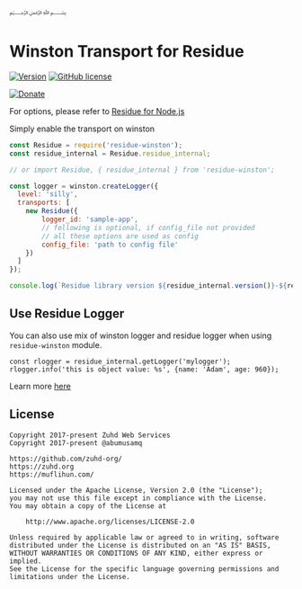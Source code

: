 ﷽

# Winston Transport for Residue

[![Version](https://img.shields.io/npm/v/residue-winston.svg)](https://www.npmjs.com/package/residue-winston)
[![GitHub license](https://img.shields.io/badge/License-Apache%202.0-blue.svg)](https://github.com/zuhd-org/residue-winston/blob/master/LICENSE)

[![Donate](https://muflihun.github.io/donate.png?v2)](https://www.paypal.me/zuhd/25)

For options, please refer to [Residue for Node.js](https://github.com/zuhd-org/residue-node#connectoptions)

Simply enable the transport on winston

```javascript
const Residue = require('residue-winston');
const residue_internal = Residue.residue_internal;

// or import Residue, { residue_internal } from 'residue-winston';

const logger = winston.createLogger({
  level: 'silly',
  transports: [
    new Residue({
        logger_id: 'sample-app',
        // following is optional, if config_file not provided
        // all these options are used as config
        config_file: 'path to config file'
    })
  ]
});

console.log(`Residue library version ${residue_internal.version()}-${residue_internal.type()}`);
```

## Use Residue Logger
You can also use mix of winston logger and residue logger when using `residue-winston` module.

```
const rlogger = residue_internal.getLogger('mylogger');
rlogger.info('this is object value: %s', {name: 'Adam', age: 960});
```

Learn more [here](https://github.com/zuhd-org/residue-node#usage)

## License
```
Copyright 2017-present Zuhd Web Services
Copyright 2017-present @abumusamq

https://github.com/zuhd-org/
https://zuhd.org
https://muflihun.com/

Licensed under the Apache License, Version 2.0 (the "License");
you may not use this file except in compliance with the License.
You may obtain a copy of the License at

    http://www.apache.org/licenses/LICENSE-2.0

Unless required by applicable law or agreed to in writing, software
distributed under the License is distributed on an "AS IS" BASIS,
WITHOUT WARRANTIES OR CONDITIONS OF ANY KIND, either express or implied.
See the License for the specific language governing permissions and
limitations under the License.
```
